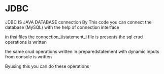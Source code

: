# JDBC
JDBC IS JAVA DATABASE connection By This code you can connect the database (MySQL) with the help of connection interface

in thsi files the connection_i/statement_i file is presents the sql crud operations is written

the same crud operations written in preparedstatement with dynamic inputs from console is written

Byusing this you can do these operations
